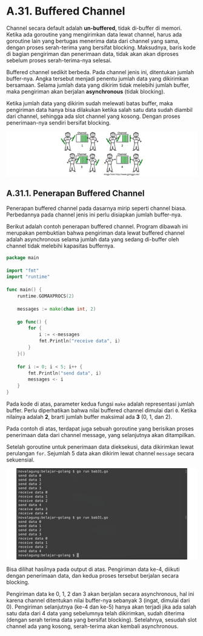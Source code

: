 # A.31. Buffered Channel

Channel secara default adalah **un-buffered**, tidak di-buffer di memori. Ketika ada goroutine yang mengirimkan data lewat channel, harus ada goroutine lain yang bertugas menerima data dari channel yang sama, dengan proses serah-terima yang bersifat blocking. Maksudnya, baris kode di bagian pengiriman dan penerimaan data, tidak akan akan diproses sebelum proses serah-terima-nya selesai.

Buffered channel sedikit berbeda. Pada channel jenis ini, ditentukan jumlah buffer-nya. Angka tersebut menjadi penentu jumlah data yang dikirimkan bersamaan. Selama jumlah data yang dikirim tidak melebihi jumlah buffer, maka pengiriman akan berjalan **asynchronous** (tidak blocking).

Ketika jumlah data yang dikirim sudah melewati batas buffer, maka pengiriman data hanya bisa dilakukan ketika salah satu data sudah diambil dari channel, sehingga ada slot channel yang kosong. Dengan proses penerimaan-nya sendiri bersifat blocking.

![Analogi buffered channel](images/A.31_1_anatomy.png)

## A.31.1. Penerapan Buffered Channel

Penerapan buffered channel pada dasarnya mirip seperti channel biasa. Perbedannya pada channel jenis ini perlu disiapkan jumlah buffer-nya.

Berikut adalah contoh penerapan buffered channel. Program dibawah ini merupakan pembuktian bahwa pengiriman data lewat buffered channel adalah asynchronous selama jumlah data yang sedang di-buffer oleh channel tidak melebihi kapasitas buffernya.

```go
package main

import "fmt"
import "runtime"

func main() {
    runtime.GOMAXPROCS(2)

    messages := make(chan int, 2)

    go func() {
        for {
            i := <-messages
            fmt.Println("receive data", i)
        }
    }()

    for i := 0; i < 5; i++ {
        fmt.Println("send data", i)
        messages <- i
    }
}
```

Pada kode di atas, parameter kedua fungsi `make` adalah representasi jumlah buffer. Perlu diperhatikan bahwa nilai buffered channel dimulai dari `0`. Ketika nilainya adalah **2**, brarti jumlah buffer maksimal ada **3** (0, 1, dan 2).

Pada contoh di atas, terdapat juga sebuah goroutine yang berisikan proses penerimaan data dari channel message, yang selanjutnya akan ditampilkan.

Setelah goroutine untuk penerimaan data dieksekusi, data dikirimkan lewat perulangan `for`. Sejumlah 5 data akan dikirim lewat channel `message` secara sekuensial.

![Implementasi buffered channel](images/A.31_2_buffered_channel.png)

Bisa dilihat hasilnya pada output di atas. Pengiriman data ke-4, diikuti dengan penerimaan data, dan kedua proses tersebut berjalan secara blocking.

Pengiriman data ke 0, 1, 2 dan 3 akan berjalan secara asynchronous, hal ini karena channel ditentukan nilai buffer-nya sebanyak 3 (ingat, dimulai dari 0). Pengiriman selanjutnya (ke-4 dan ke-5) hanya akan terjadi jika ada salah satu data dari 4 data yang sebelumnya telah dikirimkan, sudah diterima (dengan serah terima data yang bersifat blocking). Setelahnya, sesudah slot channel ada yang kosong, serah-terima akan kembali asynchronous.
